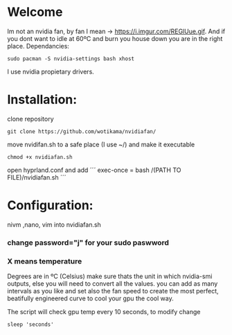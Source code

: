 #  Welcome

Im not an nvidia fan, by fan I mean -> https://i.imgur.com/REGlUue.gif. And if you dont want to idle at 60ºC and burn you house down you are in the right place.
Dependancies:
```
sudo pacman -S nvidia-settings bash xhost
```
I use nvidia propietary drivers.

# Installation:
clone repository
```
git clone https://github.com/wotikama/nvidiafan/
```
move nvidifan.sh to a safe place (I use ~/) and make it executable
```
chmod +x nvidiafan.sh
```

open hyprland.conf and add
´´´
exec-once = bash /(PATH TO FILE)/nvidiafan.sh
´´´
# Configuration:
nivm ,nano, vim into nvidiafan.sh 
### change password="j" for your sudo paswword
### X means temperature 
Degrees are in ºC (Celsius) make sure thats the unit in which nvidia-smi outputs, else you will need to convert all the values.
you can add as many intervals as you like and set also the fan speed to create the most perfect, beatifully engineered curve to cool your gpu the cool way.

The script will check gpu temp every 10 seconds, to modify change
```
sleep 'seconds'
```
